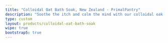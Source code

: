 ```yaml
---
title: "Colloidal Oat Bath Soak, New Zealand - PrimalPantry"
description: "Soothe the itch and calm the mind with our colloidal oak bath soak. Made to calm dry, irritated, itchy skin. Try it out today."
type: custom
layout: products/colloidal-oat-bath-soak
wipe: true
bootstrap5: true
---
```




